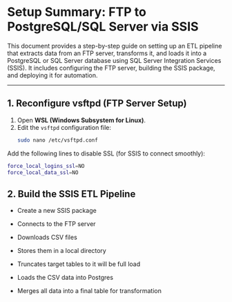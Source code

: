 # Setup Summary: FTP to PostgreSQL/SQL Server via SSIS

This document provides a step-by-step guide on setting up an ETL pipeline that extracts data from an FTP server, transforms it, and loads it into a PostgreSQL or SQL Server database using SQL Server Integration Services (SSIS). It includes configuring the FTP server, building the SSIS package, and deploying it for automation.

---

## 1. Reconfigure vsftpd (FTP Server Setup)

   1. Open **WSL (Windows Subsystem for Linux)**.
   2. Edit the `vsftpd` configuration file:
      ```bash
      sudo nano /etc/vsftpd.conf
      ```
   Add the following lines to disable SSL (for SSIS to connect smoothly):


```bash
force_local_logins_ssl=NO
force_local_data_ssl=NO
```

## 2. Build the SSIS ETL Pipeline

- Create a new SSIS package

- Connects to the FTP server

- Downloads CSV files

- Stores them in a local directory

- Truncates target tables to it will be full load

- Loads the CSV data into Postgres

- Merges all data into a final table for transformation